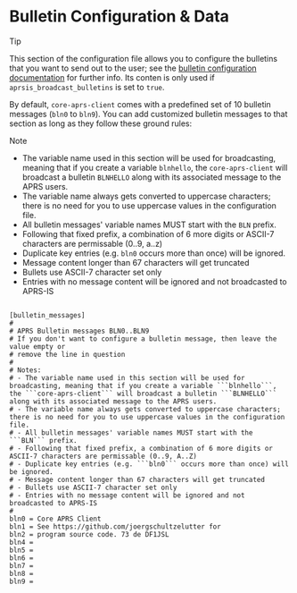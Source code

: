 # Bulletin Configuration & Data

> [!TIP]
> This section of the configuration file allows you to configure the bulletins that you want to send out to the user; see the [bulletin configuration documentation](config_bulletin_config.md) for further info. Its conten is only used if ```aprsis_broadcast_bulletins``` is set to ```true```.

By default, ```core-aprs-client``` comes with a predefined set of 10 bulletin messages (```bln0``` to ```bln9```). You can add customized bulletin messages to that section as long as they follow these ground rules:

> [!NOTE]
> - The variable name used in this section will be used for broadcasting, meaning that if you create a variable ```blnhello```, the ```core-aprs-client``` will broadcast a bulletin ```BLNHELLO``` along with its associated message to the APRS users.
> - The variable name always gets converted to uppercase characters; there is no need for you to use uppercase values in the configuration file.
> - All bulletin messages' variable names MUST start with the ```BLN``` prefix. 
> - Following that fixed prefix, a combination of 6 more digits or ASCII-7 characters are permissable (0..9, a..z)
> - Duplicate key entries (e.g. ```bln0``` occurs more than once) will be ignored.
> - Message content longer than 67 characters will get truncated
> - Bullets use ASCII-7 character set only
> - Entries with no message content will be ignored and not broadcasted to APRS-IS
```

[bulletin_messages]
#
# APRS Bulletin messages BLN0..BLN9
# If you don't want to configure a bulletin message, then leave the value empty or
# remove the line in question
#
# Notes:
# - The variable name used in this section will be used for broadcasting, meaning that if you create a variable ```blnhello```, the ```core-aprs-client``` will broadcast a bulletin ```BLNHELLO``` along with its associated message to the APRS users.
# - The variable name always gets converted to uppercase characters; there is no need for you to use uppercase values in the configuration file.
# - All bulletin messages' variable names MUST start with the ```BLN``` prefix. 
# - Following that fixed prefix, a combination of 6 more digits or ASCII-7 characters are permissable (0..9, A..Z)
# - Duplicate key entries (e.g. ```bln0``` occurs more than once) will be ignored.
# - Message content longer than 67 characters will get truncated
# - Bullets use ASCII-7 character set only
# - Entries with no message content will be ignored and not broadcasted to APRS-IS
#
bln0 = Core APRS Client
bln1 = See https://github.com/joergschultzelutter for
bln2 = program source code. 73 de DF1JSL
bln4 =
bln5 =
bln6 =
bln7 =
bln8 =
bln9 =
```

